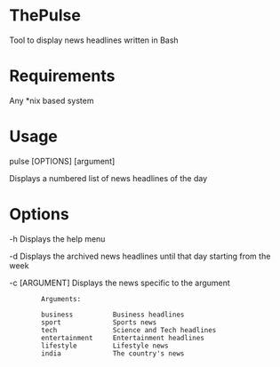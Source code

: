 # ThePulse
Tool to display news headlines written in Bash

# Requirements
Any \*nix based system

# Usage
pulse \[OPTIONS] [argument]

Displays a numbered list of news headlines of the day

# Options
-h
Displays the help menu

-d
Displays the archived news headlines until that day starting from the week

-c [ARGUMENT]
Displays the news specific to the argument

			Arguments:

			business          Business headlines
			sport             Sports news
			tech              Science and Tech headlines
			entertainment     Entertainment headlines
			lifestyle         Lifestyle news
			india             The country's news



